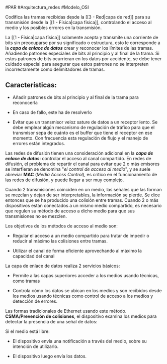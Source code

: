 #PAR #Arquitectura_redes #Modelo_OSI

Codifica las tramas recibidas desde la [[3 - Red|capa de red]] para su transmisión desde la [[1 - Física|capa física]], controlando el acceso al medio y los posibles errores en la transmisión.

La [[1 - Física|capa física]] solamente acepta y transmite una corriente de bits sin preocuparse por su significado o estructura, esto le corresponde a la ___capa de enlace de datos___ crear y reconocer los límites de las tramas. Añadiendo patrones especiales de bits al principio y al final de la trama. Si estos patrones de bits ocurrieran en los datos por accidente, se debe tener cuidado especial para asegurar que estos patrones no se interpreten incorrectamente como delimitadores de tramas. 

## Características: 

- Añadir patrones de bits al principio y al final de la trama para reconocerla 

* En caso de fallo, este ha de resolverlo

- Evitar que un transmisor veloz sature de datos a un receptor lento. Se debe emplear algún mecanismo de regulación de tráfico para que el transmisor sepa de cuánto es el buffer que tiene el receptor en ese momento. Con frecuencia esta regulación de flujo y el manejo de errores están integrados.

Las redes de difusión tienen una consideración adicional en la ___capa de enlace de datos___: controlar el acceso al canal compartido. En redes de difusión, el problema de repartir el canal para evitar que 2 o más emisores se interfieran se denomina "_el control de acceso al medio_", y se suele abreviar __MAC__ (_Media Access Control_), es crítico en el funcionamiento de las redes de difusión, y puede llegar a ser muy complejo.

Cuando 2 transmisiones coinciden en un medio, las señales que las forman se mezclan y dejan de ser interpretables, la información se pierde. Se dice entonces que se ha producido una colisión entre tramas. Cuando 2 o más dispositivos están conectados a un mismo medio compartido, es necesario que regulen su método de acceso a dicho medio para que sus transmisiones no se mezclen.

Los objetivos de los métodos de acceso al medio son:

* Regular el acceso a un medio compartido para tratar de impedir o reducir al máximo las colisiones entre tramas.

* Utilizar el canal de forma eficiente aprovechando al máximo la capacidad del canal

La capa de enlace de datos realiza 2 servicios básicos:

* Permite a las capas superiores acceder a los medios usando técnicas, como tramas

* Controla cómo los datos se ubican en los medios y son recibidos desde los medios usando técnicas como control de acceso a los medios y detección de errores.

Las formas tradicionales de Ethernet usando este método. __CSMA/Prevención de colisiones__, el dispositivo examina los medios para detectar la presencia de una señal de datos:

Si el medio está libre:

* El dispositivo envía una notificación a través del medio, sobre su intención de utilizarlo.

* El dispositivo luego envía los datos.